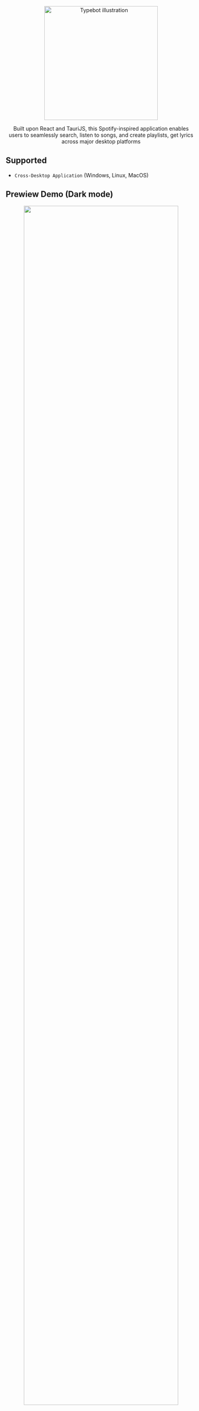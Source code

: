<p align="center">
<img src="https://github.com/BenDayan123/beatune-2.0/assets/57686485/fcb6fed7-e92f-402f-89b4-f465b3bef8de" alt="Typebot illustration" width="300px">
</p>
<p align="center">
Built upon React and TauriJS, this Spotify-inspired application enables users to seamlessly search, listen to songs, and create playlists, get lyrics across major desktop platforms
</p>

## Supported
* ```Cross-Desktop Application``` (Windows, Linux, MacOS)

## Prewiew Demo (Dark mode)
<p align="center">
    <img 
        src="https://i.ibb.co/zWg50mr/Screenshot-2.png" 
        style="width:90%;"
    />
</p>

## Features
* Users can listen to songs and add/delete them from the queue.
* 🌑 The app support ```Light/Dark``` mode.
* 📃 The abilty to watch song's lyrics.
* 🔍 Users can search and browse songs/artists.
* 🛜 Users can download songs locally to listen when offline.
* 🧾 Users can create & edit their own playlist and add their liked songs.
* ```and more features coming in the futare...```

## Tech Stack
### <ins>Frontend</ins>
* ⚛️ [React](https://react.dev/)
* 🦀 [TauriJS](https://tauri.app/)
* 🎨 CSS/SCSS
* ⚡ [Axios](https://axios-http.com/) & [React-Query](https://tanstack.com/query/latest/)
* 🟦 Typescript
### <ins>Backend</ins> - [NestJS](https://nestjs.com/), 🔐 [Passport.JS](https://www.passportjs.org/)
### <ins>Database</ins> - [MongoDB](https://www.mongodb.com/)